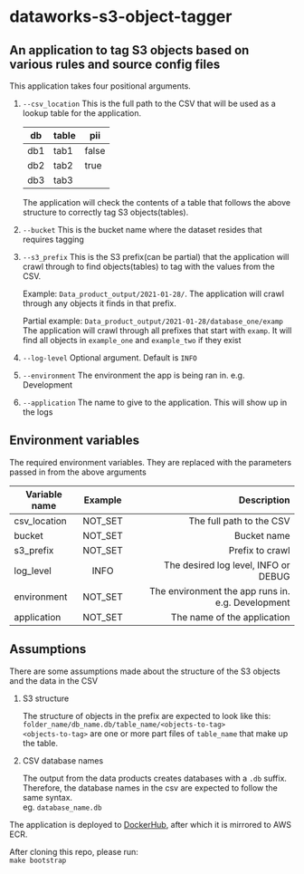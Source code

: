# dataworks-s3-object-tagger

## An application to tag S3 objects based on various rules and source config files

This application takes four positional arguments.

1. `--csv_location` This is the full path to the CSV that will be used as a lookup table for the application.

    |db |table|pii  |
    |---|-----|-----|
    |db1|tab1 |false|
    |db2|tab2 |true |
    |db3|tab3 |     |
    
    The application will check the contents of a table that follows the above structure to correctly tag S3 objects(tables).

2. `--bucket` This is the bucket name where the dataset resides that requires tagging

3. `--s3_prefix` This is the S3 prefix(can be partial) that the application will crawl through to find objects(tables) to tag with the values from the CSV.  
   
    Example: `Data_product_output/2021-01-28/`. The application will crawl through any objects it finds in that prefix.  

    Partial example: `Data_product_output/2021-01-28/database_one/examp` The application will crawl through all prefixes that start with `examp`. It will find all objects in `example_one` and `example_two` if they exist

4. `--log-level` Optional argument. Default is `INFO`

5. `--environment` The environment the app is being ran in. e.g. Development

6. `--application` The name to give to the application. This will show up in the logs

## Environment variables

The required environment variables. They are replaced with the parameters passed in from the above arguments

|Variable name|Example|Description|
|---|:---:|---:|
|csv_location| NOT_SET |The full path to the CSV |
|bucket| NOT_SET |Bucket name |
|s3_prefix| NOT_SET |Prefix to crawl |
|log_level| INFO |The desired log level, INFO or DEBUG |
|environment| NOT_SET | The environment the app runs in. e.g. Development |
|application| NOT_SET |The name of the application | 

## Assumptions 

There are some assumptions made about the structure of the S3 objects and the data in the CSV  

1. S3 structure  

    The structure of objects in the prefix are expected to look like this: `folder_name/db_name.db/table_name/<objects-to-tag>`  
    `<objects-to-tag>` are one or more part files of `table_name` that make up the table. 
    
2. CSV database names

    The output from the data products creates databases with a `.db` suffix. Therefore, the database names in the csv are expected to follow the same syntax.  
    eg. `database_name.db`
    

The application is deployed to [DockerHub](https://hub.docker.com/repository/docker/dwpdigital/dataworks-s3-object-tagger), after which it is mirrored to AWS ECR.

After cloning this repo, please run:  
`make bootstrap`
